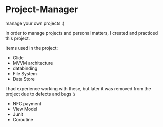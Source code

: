 # Project-Manager

 manage your own projects :)

In order to manage projects and personal matters, I created and practiced this project.

Items used in the project:

* Glide
* MVVM architecture
* databinding
* File System
* Data Store

  
I had experience working with these, but later it was removed from the project due to defects and bugs :\
  
* NFC payment
* View Model
* Junit
* Coroutine
